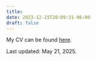 ```yaml
---
title: 
date: 2023-12-15T20:09:31-06:00
draft: false
---
```


My CV can be found [here](/documents/JMBosnich_CV.pdf).

Last updated: May 21, 2025.